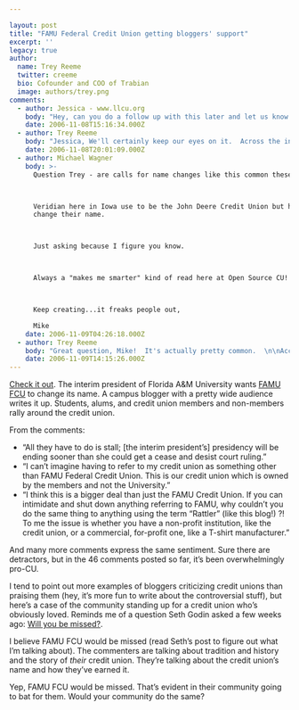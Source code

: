 ```yaml
---

layout: post
title: "FAMU Federal Credit Union getting bloggers' support"
excerpt: ''
legacy: true
author:
  name: Trey Reeme
  twitter: creeme
  bio: Cofounder and COO of Trabian
  image: authors/trey.png
comments:
  - author: Jessica - www.llcu.org
    body: "Hey, can you do a follow up with this later and let us know the outcome? Personally I think they need to leave the name alone, but that's just my opinion. I am interested in how it turns out though. :)"
    date: 2006-11-08T15:16:34.000Z
  - author: Trey Reeme
    body: "Jessica, We'll certainly keep our eyes on it.  Across the industry, many credit unions are dealing with the same name change issue.  \n\nI lean toward supporting the company (in this case the university) when a credit union has grown to either include other SEGs and especially when it has broadened its FOM to include the community. For FAMU FCU, their FOM doesn't include the community, but it has expanded beyond the university."
    date: 2006-11-08T20:01:09.000Z
  - author: Michael Wagner
    body: >-
      Question Trey - are calls for name changes like this common these days?



      Veridian here in Iowa use to be the John Deere Credit Union but had to
      change their name.



      Just asking because I figure you know.



      Always a "makes me smarter" kind of read here at Open Source CU!



      Keep creating...it freaks people out,

      Mike
    date: 2006-11-09T04:26:18.000Z
  - author: Trey Reeme
    body: "Great question, Mike!  It's actually pretty common.  \n\nAccording to Callahan & Associates, last month the following name changes occurred:\n\n* Albertsons Employees Federal Credit Union<br /> became *TruGrocer Federal Credit Union*\n* Bell Com Credit Union<br /> became *Option 1 Credit Union* \n* Power 1 Credit Union<br /> became *Power Financial Credit Union*\n* W G M Federal Credit Union<br /> became *Grant County Community Federal Credit Union*\n* Kitsap County Public Employees Credit Union<br /> became *Connection Credit Union*\n* Steel Works Community Federal Credit Union<br /> became *First Choice America Community Federal Credit Union* \n* SUNY-Plattsburgh Federal Credit Union<br /> became *UFirst Federal Credit Union*\n\nFor at least two in the list, I have a hunch that they were feeling pressure much like FAMU FCU is right now.\n\nI've been seeing a lot of CUs switching to names like \"TruGrocer\", \"UFirst\", \"TwinStar\" and even \"VAntage Trust\" (they're in Virginia, get it? Get it?).  \n\nIn five years, everyone will be looking back on the whole mixed capital letters with no spaces thing saying, \"How 2006!\""
    date: 2006-11-09T14:15:26.000Z
---
```


<p>
<a href="http://rattlernation.blogspot.com/2006/10/castell-challenges-credit-union-over.html">Check it out</a>. The interim president of Florida A&#38;M University wants <a href="http://www.famufcu.com"><span class="caps">FAMU FCU</span></a> to change its name.  A campus blogger with a pretty wide audience writes it up.  Students, alums, and credit union members and non-members rally around the credit union. 
</p><p>
From the comments:
</p><ul>
<li>&#8220;All they have to do is stall; [the interim president&#8217;s] presidency will be ending sooner than she could get a cease and desist court ruling.&#8221;</li>
<li>&#8220;I can&#8217;t imagine having to refer to my credit union as something other than <span class="caps">FAMU</span> Federal Credit Union. This is our credit union which is owned by the members and not the University.&#8221;</li>
<li>&#8220;I think this is a bigger deal than just the <span class="caps">FAMU</span> Credit Union. If you can intimidate and shut down anything referring to <span class="caps">FAMU</span>, why couldn&#8217;t you do the same thing to anything using the term &#8220;Rattler&#8221; (like this blog!) ?! To me the issue is whether you have a non-profit institution, like the credit union, or a commercial, for-profit one, like a T-shirt manufacturer.&#8221;</li>
</ul><p>
And many more comments express the same sentiment.  Sure there are detractors, but in the 46 comments posted so far, it&#8217;s been overwhelmingly pro-CU.  
</p>
<p>
I tend to point out more examples of bloggers criticizing credit unions than praising them (hey, it&#8217;s more fun to write about the controversial stuff), but here&#8217;s a case of the community standing up for a credit union who&#8217;s obviously loved.  Reminds me of a question Seth Godin asked a few weeks ago: <a href="http://sethgodin.typepad.com/seths_blog/2006/10/will_you_be_mis.html">Will you be missed?</a>.
</p>
<p>
I believe <span class="caps">FAMU FCU</span> would be missed (read Seth&#8217;s post to figure out what I&#8217;m talking about).  The commenters are talking about tradition and history and the story of <em>their</em> credit union.  They&#8217;re talking about the credit union&#8217;s name and how they&#8217;ve earned it.
</p>
<p>
Yep, <span class="caps">FAMU FCU</span> would be missed. That&#8217;s evident in their community going to bat for them.  Would your community do the same?  
</p>